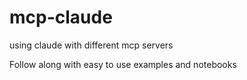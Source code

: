 # mcp-claude
using claude with different mcp servers

Follow along with easy to use examples and notebooks
